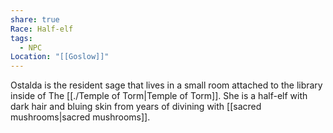 ```yaml
---
share: true
Race: Half-elf
tags:
  - NPC
Location: "[[Goslow]]"
---
```


Ostalda is the resident sage that lives in a small room attached to the library inside of The [[./Temple of Torm|Temple of Torm]]. She is a half-elf with dark hair and bluing skin from years of divining with [[sacred mushrooms|sacred mushrooms]].

